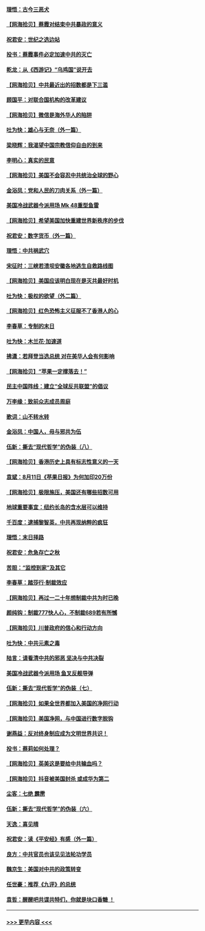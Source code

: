 #### [理悟：古今三恶犬](../pages/nsc993/n12345190.md?t=08210251) 
#### [【网海拾贝】蔡霞对结束中共暴政的意义](../pages/nsc993/n12344263.md?t=08210251) 
#### [祝君安：世纪之选边站](../pages/nsc993/n12342382.md?t=08210251) 
#### [投书：蔡霞事件必定加速中共的灭亡](../pages/nsc993/n12341881.md?t=08210251) 
#### [乾龙：从《西游记》“乌鸡国”说开去](../pages/nsc993/n12341690.md?t=08210251) 
#### [【网海拾贝】中共最近出的招数都是下三滥](../pages/nsc993/n12341593.md?t=08210251) 
#### [顾国平：对联合国机构的改革建议](../pages/nsc993/n12339928.md?t=08210251) 
#### [【网海拾贝】微信是海外华人的陷阱](../pages/nsc993/n12338868.md?t=08210251) 
#### [吐为快：雄心与无奈（外一篇）](../pages/nsc993/n12338132.md?t=08210251) 
#### [梁晓辉：我渴望中国宗教信仰自由的到来](../pages/nsc993/n12336657.md?t=08210251) 
#### [李明心：真实的民意](../pages/nsc993/n12336089.md?t=08210251) 
#### [【网海拾贝】美国不会容忍中共统治全球的野心](../pages/nsc993/n12336063.md?t=08210251) 
#### [金浴凤：党和人民的刀肉关系（外一篇）](../pages/nsc993/n12335834.md?t=08210251) 
#### [美国冷战武器今派用场 Mk 48重型鱼雷](../pages/nsc993/n12335354.md?t=08210251) 
#### [【网海拾贝】希望美国加快重建世界新秩序的步伐](../pages/nsc993/n12334224.md?t=08210251) 
#### [祝君安：数字货币（外一篇）](../pages/nsc993/n12334186.md?t=08210251) 
#### [理悟：中共祸武穴](../pages/nsc993/n12333962.md?t=08210251) 
#### [宋征时：三峡若溃坝安徽各地逃生自救路线图](../pages/nsc993/n12332450.md?t=08210251) 
#### [【网海拾贝】美国应该明白现在是灭共最好时机](../pages/nsc993/n12332313.md?t=08210251) 
#### [吐为快：极权的欲望（外二篇）](../pages/nsc993/n12332089.md?t=08210251) 
#### [【网海拾贝】红色恐怖主义征服不了香港人的心](../pages/nsc993/n12329296.md?t=08210251) 
#### [李春草：专制的末日](../pages/nsc993/n12329079.md?t=08210251) 
#### [吐为快：木兰花‧加速道](../pages/nsc993/n12327366.md?t=08210251) 
#### [拂潇：若拜登当选总统 对在美华人会有何影响](../pages/nsc993/n12295996.md?t=08210251) 
#### [【网海拾贝】“苹果一定撑落去！”](../pages/nsc993/n12326784.md?t=08210251) 
#### [民主中国阵线：建立“全球反共联盟”的倡议](../pages/nsc993/n12324177.md?t=08210251) 
#### [万李缘：致前众志成员周庭](../pages/nsc993/n12324635.md?t=08210251) 
#### [歌词：山不转水转](../pages/nsc993/n12324599.md?t=08210251) 
#### [金浴凤：中国人，毋与邪共为伍](../pages/nsc993/n12324257.md?t=08210251) 
#### [伍新：撕去“现代哲学”的伪装（八）](../pages/nsc993/n12324188.md?t=08210251) 
#### [【网海拾贝】香港历史上具有标志性意义的一天](../pages/nsc993/n12324021.md?t=08210251) 
#### [袁斌：8月11日《苹果日报》为何加印20万份](../pages/nsc993/n12323955.md?t=08210251) 
#### [【网海拾贝】极限施压，美国还有哪些招数可用](../pages/nsc993/n12322512.md?t=08210251) 
#### [地球重要事宜：纽约长岛的含水层可以维持](../pages/nsc993/n12321844.md?t=08210251) 
#### [千百度：逮捕黎智英，中共再现纳粹的疯狂](../pages/nsc993/n12321777.md?t=08210251) 
#### [理悟：末日择路](../pages/nsc993/n12320812.md?t=08210251) 
#### [祝君安：危急存亡之秋](../pages/nsc993/n12320795.md?t=08210251) 
#### [苦胆：“监控到家”及其它](../pages/nsc993/n12320751.md?t=08210251) 
#### [李春草：踏莎行·制裁效应](../pages/nsc993/n12318290.md?t=08210251) 
#### [【网海拾贝】再过一二十年想制裁中共为时已晚](../pages/nsc993/n12318195.md?t=08210251) 
#### [颜纯钩：制裁777快人心，不制裁689若有所憾](../pages/nsc993/n12316912.md?t=08210251) 
#### [【网海拾贝】川普政府的信心和行动方向](../pages/nsc993/n12316673.md?t=08210251) 
#### [吐为快：中共元素之毒](../pages/nsc993/n12316547.md?t=08210251) 
#### [陆言：请看清中共的邪恶 坚决与中共决裂](../pages/nsc993/n12315784.md?t=08210251) 
#### [美国冷战武器今派用场 鱼叉反舰导弹](../pages/nsc993/n12316258.md?t=08210251) 
#### [伍新：撕去“现代哲学”的伪装（七）](../pages/nsc993/n12315846.md?t=08210251) 
#### [【网海拾贝】如果全世界都加入美国的净网行动](../pages/nsc993/n12315588.md?t=08210251) 
#### [【网海拾贝】美国净网，与中国进行数字脱钩](../pages/nsc993/n12312813.md?t=08210251) 
#### [谢燕益：反对终身制应成为文明世界共识！](../pages/nsc993/n12310465.md?t=08210251) 
#### [投书：蔡莉如何处理？](../pages/nsc993/n12310224.md?t=08210251) 
#### [【网海拾贝】英美这是要给中共输血吗？](../pages/nsc993/n12307646.md?t=08210251) 
#### [【网海拾贝】抖音被美国封杀 或成华为第二](../pages/nsc993/n12305277.md?t=08210251) 
#### [尘客：七绝 霹雳](../pages/nsc993/n12304053.md?t=08210251) 
#### [伍新：撕去“现代哲学”的伪装（六）](../pages/nsc993/n12303243.md?t=08210251) 
#### [天逸：喜见晴](../pages/nsc993/n12303226.md?t=08210251) 
#### [祝君安：读《平安经》有感（外一篇）](../pages/nsc993/n12303170.md?t=08210251) 
#### [良方：中共官员也该见见法轮功学员](../pages/nsc993/n12302985.md?t=08210251) 
#### [魏京生：美国对中共的政策转变](../pages/nsc993/n12302929.md?t=08210251) 
#### [任世豪：推荐《九评》的总统](../pages/nsc993/n12302838.md?t=08210251) 
#### [袁哲：醒醒吧共谍共特们，你就是块口香糖 ！](../pages/nsc993/n12302678.md?t=08210251) 

----
#### [ >>> 更早内容 <<< ](../indexes/nsc993-earlier.md)
